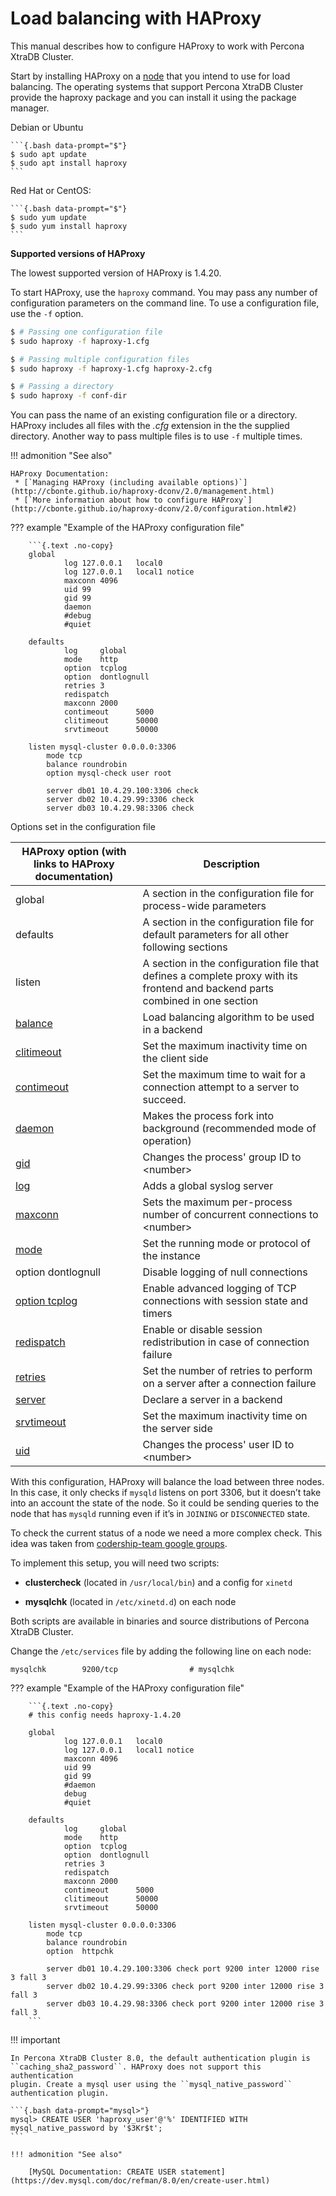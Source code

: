 # Load balancing with HAProxy

This manual describes how to configure HAProxy to work with Percona XtraDB Cluster.

Start by installing HAProxy on a [node](glossary.md#node) that you intend to use
for load balancing. The operating systems that support Percona XtraDB Cluster provide
the haproxy package and you can install it using the package manager.

Debian or Ubuntu

    ```{.bash data-prompt="$"}
    $ sudo apt update
    $ sudo apt install haproxy
    ```

Red Hat or CentOS:

    ```{.bash data-prompt="$"}
    $ sudo yum update
    $ sudo yum install haproxy
    ```

**Supported versions of HAProxy**

   The lowest supported version of HAProxy is 1.4.20. 

To start HAProxy, use the `haproxy` command. You may pass any
number of configuration parameters on the command line. To use a
configuration file, use the `-f` option.

```{.bash data-prompt="$"}
$ # Passing one configuration file
$ sudo haproxy -f haproxy-1.cfg

$ # Passing multiple configuration files
$ sudo haproxy -f haproxy-1.cfg haproxy-2.cfg

$ # Passing a directory
$ sudo haproxy -f conf-dir
```

You can pass the name of an existing configuration file or a
directory. HAProxy includes all files with the *.cfg* extension in the the
supplied directory. Another way to pass multiple files is to use `-f`
multiple times.

!!! admonition "See also"

    HAProxy Documentation:
     * [`Managing HAProxy (including available options)`](http://cbonte.github.io/haproxy-dconv/2.0/management.html)
     * [`More information about how to configure HAProxy`](http://cbonte.github.io/haproxy-dconv/2.0/configuration.html#2)

??? example "Example of the HAProxy configuration file"

        ```{.text .no-copy}
        global
                log 127.0.0.1   local0
                log 127.0.0.1   local1 notice
                maxconn 4096
                uid 99
                gid 99
                daemon
                #debug
                #quiet

        defaults
                log     global
                mode    http
                option  tcplog
                option  dontlognull
                retries 3
                redispatch
                maxconn 2000
                contimeout      5000
                clitimeout      50000
                srvtimeout      50000

        listen mysql-cluster 0.0.0.0:3306
            mode tcp
            balance roundrobin
            option mysql-check user root

            server db01 10.4.29.100:3306 check
            server db02 10.4.29.99:3306 check
            server db03 10.4.29.98:3306 check

Options set in the configuration file

|HAProxy option (with links to HAProxy documentation)|Description|
| -------------------------------------------------- |-----------|
|global|A section in the configuration file for process-wide parameters|
|defaults|A section in the configuration file for default parameters for all other following sections|
|listen|A section in the configuration file that defines a complete proxy with its frontend and backend parts combined in one section|
|[balance](https://cbonte.github.io/haproxy-dconv/2.0/configuration.html#4-balance)|Load balancing algorithm to be used in a backend|
|[clitimeout](https://cbonte.github.io/haproxy-dconv/2.0/configuration.html#4-clitimeout)|Set the maximum inactivity time on the client side|
|[contimeout](https://cbonte.github.io/haproxy-dconv/2.0/configuration.html#4-contimeout)|Set the maximum time to wait for a connection attempt to a server to succeed.|
|[daemon](https://cbonte.github.io/haproxy-dconv/2.0/configuration.html#daemon)| Makes the process fork into background (recommended mode of operation)|
|[gid](https://cbonte.github.io/haproxy-dconv/2.0/configuration.html#3.1-gid)|Changes the process' group ID to &#60;number&#62;|
|[log](https://cbonte.github.io/haproxy-dconv/2.0/configuration.html#3.1-log)|Adds a global syslog server|
|[maxconn](https://cbonte.github.io/haproxy-dconv/2.0/configuration.html#3.2-maxconn)|Sets the maximum per-process number of concurrent connections to &#60;number&#62;|
|[mode](https://cbonte.github.io/haproxy-dconv/2.0/configuration.html#4-mode)|Set the running mode or protocol of the instance|
|option dontlognull|Disable logging of null connections|
|[option tcplog](https://cbonte.github.io/haproxy-dconv/2.0/configuration.html#4.2-option%20tcplog)|Enable advanced logging of TCP connections with session state and timers|
|[redispatch](https://cbonte.github.io/haproxy-dconv/2.0/configuration.html#4.2-redispatch)|Enable or disable session redistribution in case of connection failure|
|[retries](https://cbonte.github.io/haproxy-dconv/2.0/configuration.html#4.2-retries)|Set the number of retries to perform on a server after a connection failure|
|[server](https://cbonte.github.io/haproxy-dconv/2.0/configuration.html#4.2-retries)|Declare a server in a backend|
|[srvtimeout](https://cbonte.github.io/haproxy-dconv/2.0/configuration.html#4.2-srvtimeout)|Set the maximum inactivity time on the server side|
|[uid](https://cbonte.github.io/haproxy-dconv/2.0/configuration.html#3.1-uid)|Changes the process' user ID to &#60;number&#62;|

With this configuration, HAProxy will balance the load between three nodes.
In this case, it only checks if `mysqld` listens on port 3306,
but it doesn’t take into an account the state of the node.
So it could be sending queries to the node that has `mysqld` running
even if it’s in `JOINING` or `DISCONNECTED` state.

To check the current status of a node we need a more complex check.
This idea was taken from [codership-team google groups](https://groups.google.com/group/codership-team/browse_thread/thread/44ee59c8b9c458aa/98b47d41125cfae6).

To implement this setup, you will need two scripts:

* **clustercheck** (located in `/usr/local/bin`) and a config for `xinetd`

* **mysqlchk** (located in `/etc/xinetd.d`) on each node

Both scripts are available in binaries and source distributions of Percona XtraDB Cluster.

Change the `/etc/services` file
by adding the following line on each node:

```text
mysqlchk        9200/tcp                # mysqlchk
```

??? example "Example of the HAProxy configuration file"

        ```{.text .no-copy}
        # this config needs haproxy-1.4.20

        global
                log 127.0.0.1   local0
                log 127.0.0.1   local1 notice
                maxconn 4096
                uid 99
                gid 99
                #daemon
                debug
                #quiet

        defaults
                log     global
                mode    http
                option  tcplog
                option  dontlognull
                retries 3
                redispatch
                maxconn 2000
                contimeout      5000
                clitimeout      50000
                srvtimeout      50000

        listen mysql-cluster 0.0.0.0:3306
            mode tcp
            balance roundrobin
            option  httpchk

            server db01 10.4.29.100:3306 check port 9200 inter 12000 rise 3 fall 3
            server db02 10.4.29.99:3306 check port 9200 inter 12000 rise 3 fall 3
            server db03 10.4.29.98:3306 check port 9200 inter 12000 rise 3 fall 3
        ```

!!! important

    In Percona XtraDB Cluster 8.0, the default authentication plugin is
    ``caching_sha2_password``. HAProxy does not support this authentication
    plugin. Create a mysql user using the ``mysql_native_password``
    authentication plugin.

    ```{.bash data-prompt="mysql>"}
    mysql> CREATE USER 'haproxy_user'@'%' IDENTIFIED WITH mysql_native_password by '$3Kr$t';
    ```

    !!! admonition "See also"

        [MySQL Documentation: CREATE USER statement](https://dev.mysql.com/doc/refman/8.0/en/create-user.html)